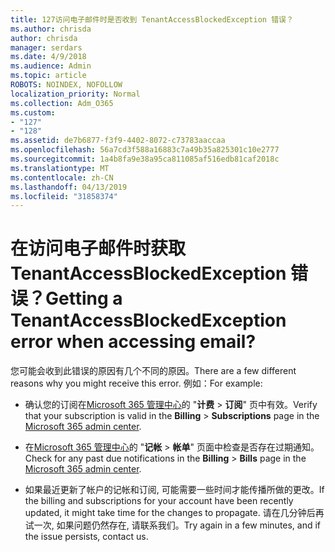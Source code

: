 ```yaml
---
title: 127访问电子邮件时是否收到 TenantAccessBlockedException 错误？
ms.author: chrisda
author: chrisda
manager: serdars
ms.date: 4/9/2018
ms.audience: Admin
ms.topic: article
ROBOTS: NOINDEX, NOFOLLOW
localization_priority: Normal
ms.collection: Adm_O365
ms.custom:
- "127"
- "128"
ms.assetid: de7b6877-f3f9-4402-8072-c73783aaccaa
ms.openlocfilehash: 56a7cd3f588a16883c7a49b35a825301c10e2777
ms.sourcegitcommit: 1a4b8fa9e38a95ca811085af516edb81caf2018c
ms.translationtype: MT
ms.contentlocale: zh-CN
ms.lasthandoff: 04/13/2019
ms.locfileid: "31858374"
---
```

# <a name="getting-a-tenantaccessblockedexception-error-when-accessing-email"></a><span data-ttu-id="4128e-102">在访问电子邮件时获取 TenantAccessBlockedException 错误？</span><span class="sxs-lookup"><span data-stu-id="4128e-102">Getting a TenantAccessBlockedException error when accessing email?</span></span>

<span data-ttu-id="4128e-103">您可能会收到此错误的原因有几个不同的原因。</span><span class="sxs-lookup"><span data-stu-id="4128e-103">There are a few different reasons why you might receive this error.</span></span> <span data-ttu-id="4128e-104">例如：</span><span class="sxs-lookup"><span data-stu-id="4128e-104">For example:</span></span>

- <span data-ttu-id="4128e-105">确认您的订阅在[Microsoft 365 管理中心](https://portal.office.com/adminportal/home#/subscriptions)的 "**计费** \> **订阅**" 页中有效。</span><span class="sxs-lookup"><span data-stu-id="4128e-105">Verify that your subscription is valid in the **Billing** \> **Subscriptions** page in the [Microsoft 365 admin center](https://portal.office.com/adminportal/home#/subscriptions).</span></span>

- <span data-ttu-id="4128e-106">在[Microsoft 365 管理中心](https://portal.office.com/adminportal/home#/billoverview)的 "**记帐** \> **帐单**" 页面中检查是否存在过期通知。</span><span class="sxs-lookup"><span data-stu-id="4128e-106">Check for any past due notifications in the **Billing** \> **Bills** page in the [Microsoft 365 admin center](https://portal.office.com/adminportal/home#/billoverview).</span></span>

- <span data-ttu-id="4128e-107">如果最近更新了帐户的记帐和订阅, 可能需要一些时间才能传播所做的更改。</span><span class="sxs-lookup"><span data-stu-id="4128e-107">If the billing and subscriptions for your account have been recently updated, it might take time for the changes to propagate.</span></span> <span data-ttu-id="4128e-108">请在几分钟后再试一次, 如果问题仍然存在, 请联系我们。</span><span class="sxs-lookup"><span data-stu-id="4128e-108">Try again in a few minutes, and if the issue persists, contact us.</span></span>
